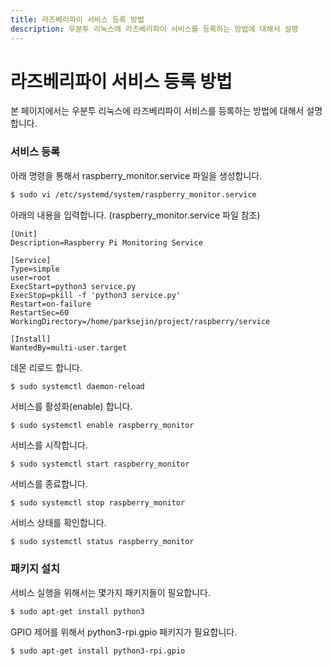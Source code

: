 ```yaml
---
title: 라즈베리파이 서비스 등록 방법
description: 우분투 리눅스에 라즈베리파이 서비스를 등록하는 방법에 대해서 설명
---
```


라즈베리파이 서비스 등록 방법
===


본 페이지에서는 우분투 리눅스에 라즈베리파이 서비스를 
등록하는 방법에 대해서 설명합니다. 


### 서비스 등록


아래 명령을 통해서 raspberry_monitor.service 파일을 생성합니다. 


```bash
$ sudo vi /etc/systemd/system/raspberry_monitor.service
```


아래의 내용을 입력합니다. (raspberry_monitor.service 파일 참조)


```
[Unit]
Description=Raspberry Pi Monitoring Service

[Service]
Type=simple
user=root
ExecStart=python3 service.py
ExecStop=pkill -f 'python3 service.py'
Restart=on-failure
RestartSec=60
WorkingDirectory=/home/parksejin/project/raspberry/service

[Install]
WantedBy=multi-user.target
```


데몬 리로드 합니다.


```bash
$ sudo systemctl daemon-reload
```


서비스를 활성화(enable) 합니다.


```
$ sudo systemctl enable raspberry_monitor
```


서비스를 시작합니다.


```
$ sudo systemctl start raspberry_monitor
```


서비스를 종료합니다.


```
$ sudo systemctl stop raspberry_monitor
```


서비스 상태를 확인합니다. 


```
$ sudo systemctl status raspberry_monitor
```


### 패키지 설치


서비스 실행을 위해서는 몇가지 패키지들이 필요합니다. 


```bash
$ sudo apt-get install python3
```


GPIO 제어를 위해서 python3-rpi.gpio 패키지가 필요합니다. 


```bash
$ sudo apt-get install python3-rpi.gpio
```



